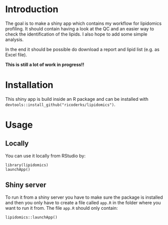 # Introduction

The goal is to make a shiny app which contains my workflow for lipidomics profiling. 
It should contain having a look at the QC and an easier way to check the identification 
of the lipids. I also hope to add some simple analysis.

In the end it should be possible do download a report and lipid list (e.g. as Excel file).

**This is still a lot of work in progress!!**

# Installation

This shiny app is build inside an R package and can be installed with `devtools::install_github("ricoderks/lipidomics")`.

# Usage

## Locally

You can use it locally from RStudio by:

    library(lipidomics)
    launchApp()

## Shiny server

To run it from a shiny server you have to make sure the package is installed and then 
you only have to create a file called `app.R` in the folder where you want to run it from.
The file `app.R` should only contain:

    lipidomics::launchApp()

